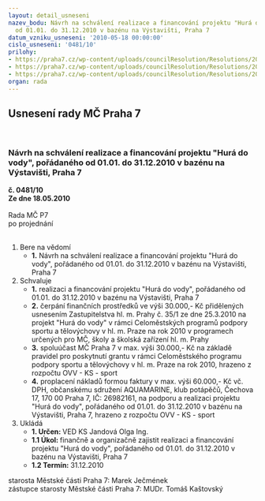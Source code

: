 ```yaml
---
layout: detail_usneseni
nazev_bodu: Návrh na schválení realizace a financování projektu "Hurá do vody", pořádaného
  od 01.01. do 31.12.2010 v bazénu na Výstavišti, Praha 7
datum_vzniku_usneseni: '2010-05-18 00:00:00'
cislo_usneseni: '0481/10'
prilohy:
- https://praha7.cz/wp-content/uploads/councilResolution/Resolutions/20431/24-10-usnesen%c3%ad_35_1_-_usnesen%c3%ad_zastupitelstva_hmp.doc
- https://praha7.cz/wp-content/uploads/councilResolution/Resolutions/20431/24-10-p%c5%99%c3%adloha_-_usnesen%c3%ad_zhmp_-_granty_m%c4%8d.xls
- https://praha7.cz/wp-content/uploads/councilResolution/Resolutions/20431/24-10-z%c3%a1pis_z_5._jedn%c3%a1n%c3%ad_sk_03.05.2010.doc
organ: rada
---
```

<div id="ucUsn_pList" class="usn">
	<span><h2>Usnesení rady MČ Praha 7 </h2>
<br></span><div class="standBody">
<span><h3>Návrh na schválení realizace a financování projektu "Hurá do vody", pořádaného od 01.01. do 31.12.2010 v bazénu na Výstavišti, Praha 7</h3></span><div class="center">
		<strong>č. 0481/10</strong><br>
	</div>
<div class="center">
		<strong>Ze dne 18.05.2010</strong><br><br>
	</div>Rada MČ P7<br> po projednání<br><br><ol>
<li>Bere na vědomí<ul><li>
<strong>1.</strong> Návrh na schválení realizace a financování projektu "Hurá do vody", pořádaného od 01.01. do 31.12.2010 v bazénu na Výstavišti, Praha 7</li></ul>
</li>
<li>Schvaluje<ul>
<li>
<strong>1.</strong> realizaci a financování projektu "Hurá do vody", pořádaného od 01.01. do 31.12.2010 v bazénu na Výstavišti, Praha 7</li>
<li>
<strong>2.</strong> čerpání finančních prostředků ve výši 30.000,- Kč přidělených usnesením Zastupitelstva hl. m. Prahy č. 35/1 ze dne  25.3.2010  na projekt "Hurá do vody" v rámci Celoměstských programů podpory sportu a tělovýchovy v hl. m. Praze na  rok 2010 v programech určených pro MČ, školy a školská zařízení hl. m. Prahy</li>
<li>
<strong>3.</strong> spoluúčast MČ Praha 7 v max. výši  30.000,- Kč na základě pravidel pro poskytnutí grantu v rámci Celoměstského programu podpory sportu a tělovýchovy v hl. m. Praze na rok 2010, hrazeno z rozpočtu OVV - KS - sport</li>
<li>
<strong>4.</strong> proplacení nákladů formou faktury v max. výši 60.000,- Kč vč. DPH, občanskému sdružení AQUAMARINE, klub potápěčů, Čechova 17, 170 00 Praha 7, IČ: 26982161, na podporu a realizaci projektu "Hurá do vody", pořádaného od 01.01. do 31.12.2010 v bazénu na Výstavišti, Praha 7, hrazeno z rozpočtu OVV - KS - sport        </li>
</ul>
</li>
<li>Ukládá<ul>
<li>
<strong>1. Určen: </strong>VED KS Jandová Olga Ing.</li>
<li>
<strong>1.1 Úkol: </strong>finančně a organizačně zajistit realizaci a financování projektu "Hurá do vody", pořádaného od 01.01. do 31.12.2010 v bazénu na Výstavišti, Praha 7</li>
<li>
<strong>1.2 Termín: </strong>31.12.2010</li>
</ul>
</li>
</ol>starosta Městské části Praha 7: Marek Ječmének<br>zástupce starosty Městské části Praha 7: MUDr. Tomáš Kaštovský 
</div>
</div>